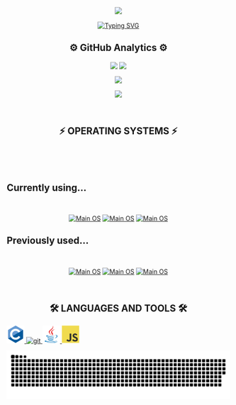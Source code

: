 <p align="center">
<img src="https://capsule-render.vercel.app/api?type=waving&color=timeGradient&height=300&&section=header&text=HI%20THERE!&fontSize=90&fontAlign=50&fontAlignY=30&desc=I%20am%20turtul!&descAlign=50&descSize=30&animation=twinkling">
</p>

<p align="center"> <a href="https://git.io/typing-svg"><img src="https://readme-typing-svg.herokuapp.com?font=Fira+Code&pause=1000&center=true&width=550&lines=Welcome+to+my+Github+profile!;+I+like+AI,+maths+and+programming.+;+I+am+interested+in+quantum+computing." alt="Typing SVG" /></a> </p>

<h2 align="center">⚙️ GitHub Analytics ⚙️</h2>

<p align="center">
<img align="center" width="400" src="https://github-readme-stats.vercel.app/api?username=turtulin&show_icons=true&theme=github_dark&hide_border=true"> 
<img align="center" width="400" src="https://streak-stats.demolab.com?user=turtulin&theme=github-dark&hide_border=true"> 
</p>
<p align="center">
<img align="center" width="400" src="https://github-profile-summary-cards.vercel.app/api/cards/repos-per-language?username=turtulin&theme=github_dark&hide_border=true" > 
</p>
<p align="center">
<img align="center" width="800" src="https://github-profile-summary-cards.vercel.app/api/cards/profile-details?username=turtulin&theme=github_dark&show_icons=true&bg_color=0111111"> 
</p>

<br> <h2 align="center">⚡ OPERATING SYSTEMS ⚡</h2>
<br> <p align="center"> 
<br> <h2 align="left">Currently using...</h2>
<br> <p align="center"> 
[![Main OS](https://img.shields.io/badge/EndeavourOS-7F7FFF?style=for-the-badge&logo=endeavouros&logoColor=ffffff)](https://endeavouros.com/)
[![Main OS](https://img.shields.io/badge/Debian-A81D33?style=for-the-badge&logo=debian&logoColor=ffffff)](https://www.debian.org/)
[![Main OS](https://img.shields.io/badge/Windows-0078D4?style=for-the-badge&logo=windows11&logoColor=ffffff)](https://www.microsoft.com/en-us/windows)
<br> <h2 align="left">Previously used...</h2>
<br> <p align="center"> 
[![Main OS](https://img.shields.io/badge/Ubuntu-E95420?style=for-the-badge&logo=ubuntu&logoColor=ffffff)](https://ubuntu.com/)
[![Main OS](https://img.shields.io/badge/Raspbian-A22846?style=for-the-badge&logo=raspberrypi&logoColor=ffffff)](https://www.raspberrypi.com/software/)
[![Main OS](https://img.shields.io/badge/ParrotOS-40AEF0?style=for-the-badge&logo=linux&logoColor=ffffff)](https://www.parrotsec.org/)
<br> <p align="center"> 

</p>

<br> <h2 align="center">🛠 LANGUAGES AND TOOLS 🛠</h2>
<p align="left"> 
  <a href="https://www.cprogramming.com/" target="_blank"> <img src="https://raw.githubusercontent.com/devicons/devicon/master/icons/c/c-original.svg" alt="c" width="40" height="40"/> </a> 
  <a href="https://git-scm.com/" target="_blank"> <img src="https://www.vectorlogo.zone/logos/git-scm/git-scm-icon.svg" alt="git" width="40" height="40"/> </a> 
  <a href="https://www.java.com" target="_blank"> <img src="https://raw.githubusercontent.com/devicons/devicon/master/icons/java/java-original.svg" alt="java" width="40" height="40"/> </a> 
  <a href="https://developer.mozilla.org/en-US/docs/Web/JavaScript" target="_blank"> <img src="https://raw.githubusercontent.com/devicons/devicon/master/icons/javascript/javascript-original.svg" alt="javascript" width="40" height="40"/> </a> 
</p>

![Snake animation](https://raw.githubusercontent.com/turtulin/turtulin/output/github-contribution-grid-snake-dark.svg)
